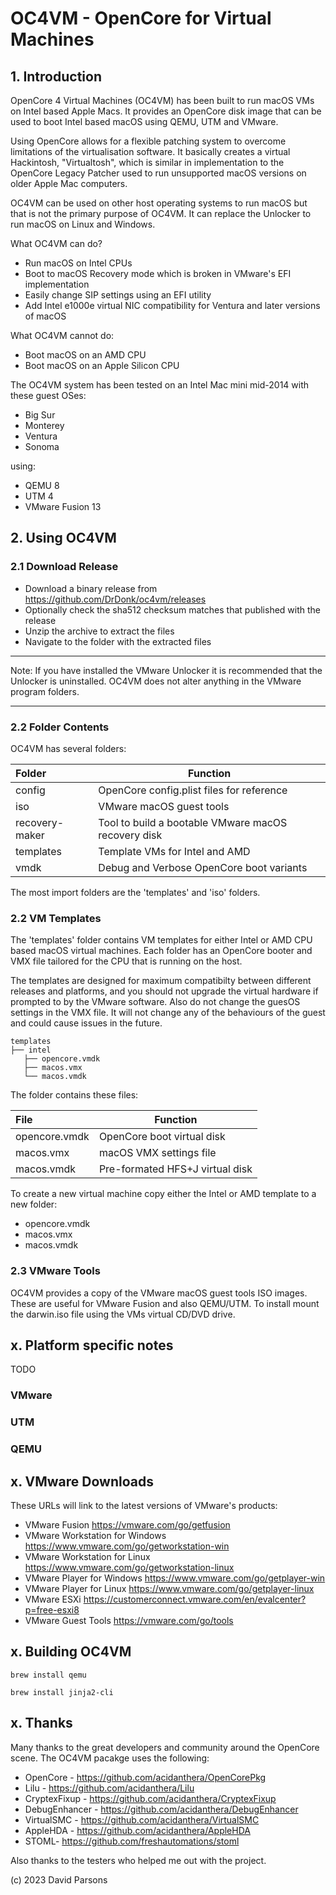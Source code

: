 # OC4VM - OpenCore for Virtual Machines
## 1. Introduction
OpenCore 4 Virtual Machines (OC4VM) has been built to run macOS VMs on Intel based Apple Macs. It provides an OpenCore 
disk image that can be used to boot Intel based macOS using QEMU, UTM and VMware.

Using OpenCore allows for a flexible patching system to overcome limitations of the virtualisation software. It 
basically creates a virtual Hackintosh, "Virtualtosh", which is similar in implementation to the OpenCore Legacy Patcher
used to run unsupported macOS versions on older Apple Mac computers.

OC4VM can be used on other host operating systems to run macOS but that is not the primary purpose of OC4VM. It can 
replace the Unlocker to run macOS on Linux and Windows.

What OC4VM can do?
* Run macOS on Intel CPUs
* Boot to macOS Recovery mode which is broken in VMware's EFI implementation
* Easily change SIP settings using an EFI utility
* Add Intel e1000e virtual NIC compatibility for Ventura and later versions of macOS

What OC4VM cannot do:
* Boot macOS on an AMD CPU
* Boot macOS on an Apple Silicon CPU

The OC4VM system has been tested on an Intel Mac mini mid-2014 with these guest OSes:
* Big Sur
* Monterey
* Ventura
* Sonoma

using:
* QEMU 8
* UTM 4
* VMware Fusion 13


## 2. Using OC4VM
### 2.1 Download Release

* Download a binary release from https://github.com/DrDonk/oc4vm/releases
* Optionally check the sha512 checksum matches that published with the release
* Unzip the archive to extract the files
* Navigate to the folder with the extracted files

***
Note:
If you have installed the VMware Unlocker it is recommended that the Unlocker is uninstalled. OC4VM does 
not alter anything in the VMware program folders.
***

### 2.2 Folder Contents

OC4VM has several folders:

| Folder         | Function                                            |
|:---------------|-----------------------------------------------------|
| config         | OpenCore config.plist files for reference           |
| iso            | VMware macOS guest tools                            |
| recovery-maker | Tool to build a bootable VMware macOS recovery disk |
| templates      | Template VMs for Intel and AMD                      |
| vmdk           | Debug and Verbose OpenCore boot variants            |

The most import folders are the 'templates' and 'iso' folders. 

### 2.2 VM Templates
The 'templates' folder contains VM templates for either Intel or AMD CPU based macOS virtual machines. 
Each folder has an OpenCore booter and VMX file tailored for the CPU that is running on the host.

The templates are designed for maximum compatibilty between different releases and platforms, and you should not 
upgrade the virtual hardware if prompted to by the VMware software. Also do not change the guesOS settings in the 
VMX file. It will not change any of the behaviours of the guest and could cause issues in the future.

```
templates
├── intel
   ├── opencore.vmdk
   ├── macos.vmx
   └── macos.vmdk

```
The folder contains these files:

| File          | Function                        |
|:--------------|---------------------------------|
| opencore.vmdk | OpenCore boot virtual disk      |
| macos.vmx     | macOS VMX settings file         |
| macos.vmdk    | Pre-formated HFS+J virtual disk |

To create a new virtual machine copy either the Intel or AMD template to a new folder:

* opencore.vmdk
* macos.vmx
* macos.vmdk

### 2.3 VMware Tools
OC4VM provides a copy of the VMware macOS guest tools ISO images. These are useful for VMware Fusion and also QEMU/UTM.
To install mount the darwin.iso file using the VMs virtual CD/DVD drive.

## x. Platform specific notes

TODO
### VMware
### UTM
### QEMU

## x. VMware Downloads
These URLs will link to the latest versions of VMware's products:

* VMware Fusion https://vmware.com/go/getfusion
* VMware Workstation for Windows https://www.vmware.com/go/getworkstation-win
* VMware Workstation for Linux https://www.vmware.com/go/getworkstation-linux
* VMware Player for Windows https://www.vmware.com/go/getplayer-win
* VMware Player for Linux https://www.vmware.com/go/getplayer-linux
* VMware ESXi https://customerconnect.vmware.com/en/evalcenter?p=free-esxi8
* VMware Guest Tools https://vmware.com/go/tools

## x. Building OC4VM
```brew install qemu```

```brew install jinja2-cli```

## x. Thanks

Many thanks to the great developers and community around the OpenCore scene. The OC4VM pacakge uses the following:

* OpenCore - https://github.com/acidanthera/OpenCorePkg
* Lilu - https://github.com/acidanthera/Lilu
* CryptexFixup - https://github.com/acidanthera/CryptexFixup
* DebugEnhancer - https://github.com/acidanthera/DebugEnhancer
* VirtualSMC - https://github.com/acidanthera/VirtualSMC
* AppleHDA - https://github.com/acidanthera/AppleHDA
* STOML- https://github.com/freshautomations/stoml

Also thanks to the testers who helped me out with the project.

(c) 2023 David Parsons

